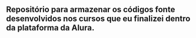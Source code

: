 ## Repositório para armazenar os códigos fonte desenvolvidos nos cursos que eu finalizei dentro da plataforma da Alura.


